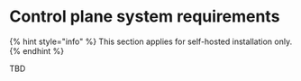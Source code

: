 # Control plane system requirements

{% hint style="info" %}
This section applies for self-hosted installation only.
{% endhint %}


TBD